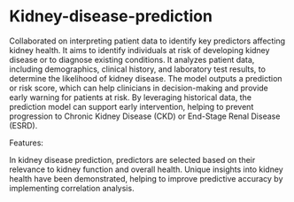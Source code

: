 # Kidney-disease-prediction

Collaborated on interpreting patient data to identify key predictors affecting kidney health.
It aims to identify individuals at risk of developing kidney disease or to diagnose existing conditions. 
It analyzes patient data, including demographics, clinical history, and laboratory test results, to determine the likelihood of kidney disease. 
The model outputs a prediction or risk score, which can help clinicians in decision-making and provide early warning for patients at risk. By leveraging historical data, the prediction model can support early intervention, helping to prevent progression to Chronic Kidney Disease (CKD) or End-Stage Renal Disease (ESRD).

Features:

In kidney disease prediction, predictors are selected based on their relevance to kidney function and overall health. Unique insights into kidney health have been demonstrated, helping to improve predictive accuracy by implementing correlation analysis.
